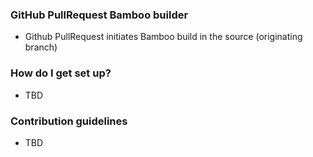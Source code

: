 
### GitHub PullRequest Bamboo builder ###

* Github PullRequest initiates Bamboo build in the source (originating branch)


### How do I get set up? ###

* TBD

### Contribution guidelines ###

* TBD